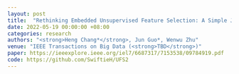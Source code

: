 ```yaml
---
layout: post
title:  "Rethinking Embedded Unsupervised Feature Selection: A Simple Joint Approach"
date: 2022-05-19 00:00:00 +08:00
categories: research
authors: "<strong>Heng Chang*</strong>, Jun Guo*, Wenwu Zhu"
venue: "IEEE Transactions on Big Data (<strong>TBD</strong>)"
paper: https://ieeexplore.ieee.org/iel7/6687317/7153538/09784919.pdf 
code: https://github.com/SwiftieH/UFS2
---
```

<!-- note: "* Equal contribution"  -->
